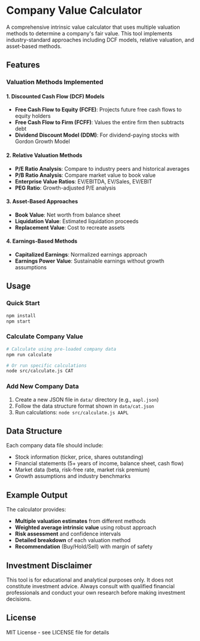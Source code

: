 # Company Value Calculator

A comprehensive intrinsic value calculator that uses multiple valuation methods to determine a company's fair value. This tool implements industry-standard approaches including DCF models, relative valuation, and asset-based methods.

## Features

### Valuation Methods Implemented

#### 1. Discounted Cash Flow (DCF) Models
- **Free Cash Flow to Equity (FCFE)**: Projects future free cash flows to equity holders
- **Free Cash Flow to Firm (FCFF)**: Values the entire firm then subtracts debt
- **Dividend Discount Model (DDM)**: For dividend-paying stocks with Gordon Growth Model

#### 2. Relative Valuation Methods
- **P/E Ratio Analysis**: Compare to industry peers and historical averages
- **P/B Ratio Analysis**: Compare market value to book value
- **Enterprise Value Ratios**: EV/EBITDA, EV/Sales, EV/EBIT
- **PEG Ratio**: Growth-adjusted P/E analysis

#### 3. Asset-Based Approaches
- **Book Value**: Net worth from balance sheet
- **Liquidation Value**: Estimated liquidation proceeds
- **Replacement Value**: Cost to recreate assets

#### 4. Earnings-Based Methods
- **Capitalized Earnings**: Normalized earnings approach
- **Earnings Power Value**: Sustainable earnings without growth assumptions

## Usage

### Quick Start
```bash
npm install
npm start
```

### Calculate Company Value
```bash
# Calculate using pre-loaded company data
npm run calculate

# Or run specific calculations
node src/calculate.js CAT
```

### Add New Company Data
1. Create a new JSON file in `data/` directory (e.g., `aapl.json`)
2. Follow the data structure format shown in `data/cat.json`
3. Run calculations: `node src/calculate.js AAPL`

## Data Structure

Each company data file should include:
- Stock information (ticker, price, shares outstanding)
- Financial statements (5+ years of income, balance sheet, cash flow)
- Market data (beta, risk-free rate, market risk premium)
- Growth assumptions and industry benchmarks

## Example Output

The calculator provides:
- **Multiple valuation estimates** from different methods
- **Weighted average intrinsic value** using robust approach
- **Risk assessment** and confidence intervals
- **Detailed breakdown** of each valuation method
- **Recommendation** (Buy/Hold/Sell) with margin of safety

## Investment Disclaimer

This tool is for educational and analytical purposes only. It does not constitute investment advice. Always consult with qualified financial professionals and conduct your own research before making investment decisions.

## License

MIT License - see LICENSE file for details
